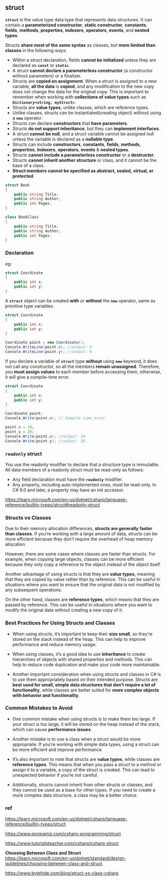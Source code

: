 ## struct

**`struct`** is the value type data type that represents data structures. It can contain a **parameterized constructor**, **static constructor**, **constants**, **fields**, **methods**, **properties**, **indexers**, **operators**, **events**, and **nested types**.

Structs **share most of the same syntax** as classes, but **more limited than classes** in the following ways:

- Within a struct declaration, fields **cannot be initialized** unless they are declared as **`const`** or **`static`**.
- A struct **cannot declare a parameterless constructor** (a constructor without parameters) or a finalizer.
- Structs are **copied on assignment**. When a struct is assigned to a new variable, **all the data** is **copied**, and any modification to the new copy does not change the data for the original copy. This is important to remember when working with **collections of value types** such as **`Dictionary<string, myStruct>`**.
- Structs are **value types**, unlike classes, which are reference types.
- Unlike classes, structs can be instantiated(creating object) without using a **`new`** operator.
- Structs can declare **constructors** that **have parameters**.
- Structs **do not support inheritance**, but they can **implement interfaces**.
- A struct **cannot be null**, and a struct variable cannot be assigned null unless the variable is declared as a **nullable type**.
- Structs can include **constructors**, **constants**, **fields**, **methods**, **properties**, **indexers**, **operators**, **events** & **nested types**.
- Structs **cannot include a parameterless constructor** or a **destructor**.
- Structs **cannot inherit another structure** or class, and it cannot be the base of a class.
- **Struct members** **cannot be specified as abstract, sealed, virtual, or protected**.


```cs
struct Book
{
    public string Title;
    public string Author;
    public int Pages;
}

class BookClass
{
    public string Title;
    public string Author;
    public int Pages;
}
```

### Declaration

eg:
```cs
struct Coordinate
{
    public int x;
    public int y;
}
```




A **`struct`** object can be created **with** or **without** the **`new`** operator, same as primitive type variables.

```cs
struct Coordinate
{
    public int x;
    public int y;
}

Coordinate point = new Coordinate();
Console.WriteLine(point.x); //output: 0  
Console.WriteLine(point.y); //output: 0
```

If you declare a variable of **`struct`** type **without** using **`new`** keyword, it does not call any constructor, so all the members **remain unassigned**. Therefore, you **must assign values** to each member before accessing them, otherwise, it will give a compile-time error.

```cs
struct Coordinate
{
    public int x;
    public int y;
}

Coordinate point;
Console.Write(point.x); // Compile time error  

point.x = 10;
point.y = 20;
Console.Write(point.x); //output: 10  
Console.Write(point.y); //output: 20
```

### `readonly` struct
You use the readonly modifier to declare that a structure type is immutable. All data members of a readonly struct must be read-only as follows:

- Any field declaration must have the **`readonly`** modifier.
- Any property, including auto-implemented ones, must be read-only. In C# 9.0 and later, a property may have an init accessor.


https://learn.microsoft.com/en-us/dotnet/csharp/language-reference/builtin-types/struct#readonly-struct

### Structs vs Classes
Due to their memory allocation differences, **structs are generally** **faster** **than classes**. If you’re working with a large amount of data, structs can be more efficient because they don’t require the overhead of heap memory allocation.

However, there are some cases where classes are faster than structs. For example, when copying large objects, classes can be more efficient because they only copy a reference to the object instead of the object itself.

Another advantage of using structs is that they are **value types**, meaning that they are copied by value rather than by reference. This can be useful in situations where you want to ensure that the original data is not modified by any subsequent operations.

On the other hand, classes are **reference types**, which means that they are passed by reference. This can be useful in situations where you want to modify the original data without creating a new copy of it.


### Best Practices for Using Structs and Classes

- When using structs, it’s important to keep their **size small**, so they’re stored on the stack instead of the heap. This can help to improve performance and reduce memory usage.

- When using classes, it’s a good idea to use **inheritance** to create hierarchies of objects with shared properties and methods. This can help to reduce code duplication and make your code more maintainable.

- Another important consideration when using structs and classes in C# is to use them appropriately based on their intended purpose. Structs are **best used for small, simple data structures that don’t require a lot of functionality**, while classes are better suited for **more complex objects with behavior and functionality**.



### Common Mistakes to Avoid

- One common mistake when using structs is to make them too large. If your struct is too large, it will be stored on the heap instead of the stack, which can cause **performance issues**.

- Another mistake is to use a class when a struct would be more appropriate. If you’re working with simple data types, using a struct can be more efficient and improve performance.

- It’s also important to note that structs are **value types**, while classes are **reference types**. This means that when you pass a struct to a method or assign it to a variable, a copy of the struct is created. This can lead to unexpected behavior if you’re not careful.

- Additionally, structs cannot inherit from other structs or classes, and they cannot be used as a base for other types. If you need to create a more complex data structure, a class may be a better choice.





### ref
https://learn.microsoft.com/en-us/dotnet/csharp/language-reference/builtin-types/struct

https://www.programiz.com/csharp-programming/struct

https://www.tutorialsteacher.com/csharp/csharp-struct

**Choosing Between Class and Struct** \
https://learn.microsoft.com/en-us/dotnet/standard/design-guidelines/choosing-between-class-and-struct

https://www.bytehide.com/blog/struct-vs-class-csharp

